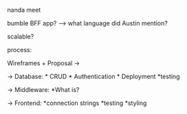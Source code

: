 nanda meet


bumble BFF app? --> what language did Austin mention? 

scalable? 

process: 

Wireframes + Proposal -> 

-> Database: 
    * CRUD
    * Authentication
    * Deployment
    *testing

-> Middleware: 
    *What is? 

-> Frontend: 
    *connection strings 
    *testing
    *styling

